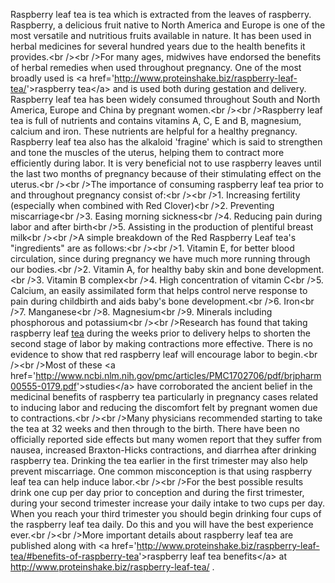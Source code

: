 Raspberry leaf tea is tea which is extracted from the leaves of
raspberry. Raspberry, a delicious fruit native to North America and
Europe is one of the most versatile and nutritious fruits available in
nature. It has been used in herbal medicines for several hundred years
due to the health benefits it provides.\<br /\>\<br /\>For many ages,
midwives have endorsed the benefits of herbal remedies when used
throughout pregnancy. One of the most broadly used is \<a
href='<http://www.proteinshake.biz/raspberry-leaf-tea/>'\>raspberry
tea\</a\> and is used both during gestation and delivery. Raspberry leaf
tea has been widely consumed throughout South and North America, Europe
and China by pregnant women.\<br /\>\<br /\>Raspberry leaf tea is full
of nutrients and contains vitamins A, C, E and B, magnesium, calcium and
iron. These nutrients are helpful for a healthy pregnancy. Raspberry
leaf tea also has the alkaloid 'fragine' which is said to strengthen and
tone the muscles of the uterus, helping them to contract more
efficiently during labor. It is very beneficial not to use raspberry
leaves until the last two months of pregnancy because of their
stimulating effect on the uterus.\<br /\>\<br /\>The importance of
consuming raspberry leaf tea prior to and throughout pregnancy consist
of:\<br /\>\<br /\>1. Increasing fertility (especially when combined
with Red Clover)\<br /\>2. Preventing miscarriage\<br /\>3. Easing
morning sickness\<br /\>4. Reducing pain during labor and after
birth\<br /\>5. Assisting in the production of plentiful breast milk\<br
/\>\<br /\>A simple breakdown of the Red Raspberry Leaf tea's
"ingredients" are as follows:\<br /\>\<br /\>1. Vitamin E, for better
blood circulation, since during pregnancy we have much more running
through our bodies.\<br /\>2. Vitamin A, for healthy baby skin and bone
development.\<br /\>3. Vitamin B complex\<br /\>4. High concentration of
vitamin C\<br /\>5. Calcium, an easily assimilated form that helps
control nerve response to pain during childbirth and aids baby's bone
development.\<br /\>6. Iron\<br /\>7. Manganese\<br /\>8. Magnesium\<br
/\>9. Minerals including phosphorous and potassium\<br /\>\<br
/\>Research has found that taking raspberry leaf
[tea](http://www.nhslocal.nhs.uk/story/features/getting-labour-started-naturally#Raspberry_leaf_tea)
during the weeks prior to delivery helps to shorten the second stage of
labor by making contractions more effective. There is no evidence to
show that red raspberry leaf will encourage labor to begin.\<br /\>\<br
/\>Most of these \<a
href='<http://www.ncbi.nlm.nih.gov/pmc/articles/PMC1702706/pdf/brjpharm00555-0179.pdf>'\>studies\</a\>
have corroborated the ancient belief in the medicinal benefits of
raspberry tea particularly in pregnancy cases related to inducing labor
and reducing the discomfort felt by pregnant women due to
contractions.\<br /\>\<br /\>Many physicians recommended starting to
take the tea at 32 weeks and then through to the birth. There have been
no officially reported side effects but many women report that they
suffer from nausea, increased Braxton-Hicks contractions, and diarrhea
after drinking raspberry tea. Drinking the tea earlier in the first
trimester may also help prevent miscarriage. One common misconception is
that using raspberry leaf tea can help induce labor.\<br /\>\<br /\>For
the best possible results drink one cup per day prior to conception and
during the first trimester, during your second trimester increase your
daily intake to two cups per day. When you reach your third trimester
you should begin drinking four cups of the raspberry leaf tea daily. Do
this and you will have the best experience ever.\<br /\>\<br /\>More
important details about raspberry leaf tea are published along with \<a
href='<http://www.proteinshake.biz/raspberry-leaf-tea/#benefits-of-raspberry-tea>'\>raspberry
leaf tea benefits\</a\> at
<http://www.proteinshake.biz/raspberry-leaf-tea/> .
